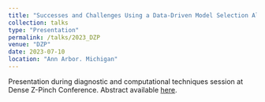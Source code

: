 ```yaml
---
title: "Successes and Challenges Using a Data-Driven Model Selection Algorithm on Plasma Simulations"
collection: talks
type: "Presentation"
permalink: /talks/2023_DZP
venue: "DZP"
date: 2023-07-10
location: "Ann Arbor. Michigan"
---
```


Presentation during diagnostic and computational techniques session at Dense Z-Pinch Conference. Abstract available [here](https://www.conftool.org/dzp2023/index.php?page=browseSessions&presentations=hide&search=vasey).
